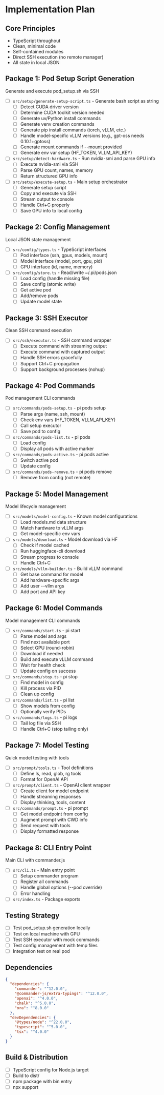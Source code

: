 # Implementation Plan

## Core Principles
- TypeScript throughout
- Clean, minimal code
- Self-contained modules
- Direct SSH execution (no remote manager)
- All state in local JSON

## Package 1: Pod Setup Script Generation
Generate and execute pod_setup.sh via SSH

- [ ] `src/setup/generate-setup-script.ts` - Generate bash script as string
  - [ ] Detect CUDA driver version
  - [ ] Determine CUDA toolkit version needed
  - [ ] Generate uv/Python install commands
  - [ ] Generate venv creation commands
  - [ ] Generate pip install commands (torch, vLLM, etc.)
  - [ ] Handle model-specific vLLM versions (e.g., gpt-oss needs 0.10.1+gptoss)
  - [ ] Generate mount commands if --mount provided
  - [ ] Generate env var setup (HF_TOKEN, VLLM_API_KEY)

- [ ] `src/setup/detect-hardware.ts` - Run nvidia-smi and parse GPU info
  - [ ] Execute nvidia-smi via SSH
  - [ ] Parse GPU count, names, memory
  - [ ] Return structured GPU info

- [ ] `src/setup/execute-setup.ts` - Main setup orchestrator
  - [ ] Generate setup script
  - [ ] Copy and execute via SSH
  - [ ] Stream output to console
  - [ ] Handle Ctrl+C properly
  - [ ] Save GPU info to local config

## Package 2: Config Management
Local JSON state management

- [ ] `src/config/types.ts` - TypeScript interfaces
  - [ ] Pod interface (ssh, gpus, models, mount)
  - [ ] Model interface (model, port, gpu, pid)
  - [ ] GPU interface (id, name, memory)

- [ ] `src/config/store.ts` - Read/write ~/.pi/pods.json
  - [ ] Load config (handle missing file)
  - [ ] Save config (atomic write)
  - [ ] Get active pod
  - [ ] Add/remove pods
  - [ ] Update model state

## Package 3: SSH Executor
Clean SSH command execution

- [ ] `src/ssh/executor.ts` - SSH command wrapper
  - [ ] Execute command with streaming output
  - [ ] Execute command with captured output
  - [ ] Handle SSH errors gracefully
  - [ ] Support Ctrl+C propagation
  - [ ] Support background processes (nohup)

## Package 4: Pod Commands
Pod management CLI commands

- [ ] `src/commands/pods-setup.ts` - pi pods setup
  - [ ] Parse args (name, ssh, mount)
  - [ ] Check env vars (HF_TOKEN, VLLM_API_KEY)
  - [ ] Call setup executor
  - [ ] Save pod to config

- [ ] `src/commands/pods-list.ts` - pi pods
  - [ ] Load config
  - [ ] Display all pods with active marker

- [ ] `src/commands/pods-active.ts` - pi pods active
  - [ ] Switch active pod
  - [ ] Update config

- [ ] `src/commands/pods-remove.ts` - pi pods remove
  - [ ] Remove from config (not remote)

## Package 5: Model Management
Model lifecycle management

- [ ] `src/models/model-config.ts` - Known model configurations
  - [ ] Load models.md data structure
  - [ ] Match hardware to vLLM args
  - [ ] Get model-specific env vars

- [ ] `src/models/download.ts` - Model download via HF
  - [ ] Check if model cached
  - [ ] Run huggingface-cli download
  - [ ] Stream progress to console
  - [ ] Handle Ctrl+C

- [ ] `src/models/vllm-builder.ts` - Build vLLM command
  - [ ] Get base command for model
  - [ ] Add hardware-specific args
  - [ ] Add user --vllm args
  - [ ] Add port and API key

## Package 6: Model Commands
Model management CLI commands

- [ ] `src/commands/start.ts` - pi start
  - [ ] Parse model and args
  - [ ] Find next available port
  - [ ] Select GPU (round-robin)
  - [ ] Download if needed
  - [ ] Build and execute vLLM command
  - [ ] Wait for health check
  - [ ] Update config on success

- [ ] `src/commands/stop.ts` - pi stop
  - [ ] Find model in config
  - [ ] Kill process via PID
  - [ ] Clean up config

- [ ] `src/commands/list.ts` - pi list
  - [ ] Show models from config
  - [ ] Optionally verify PIDs

- [ ] `src/commands/logs.ts` - pi logs
  - [ ] Tail log file via SSH
  - [ ] Handle Ctrl+C (stop tailing only)

## Package 7: Model Testing
Quick model testing with tools

- [ ] `src/prompt/tools.ts` - Tool definitions
  - [ ] Define ls, read, glob, rg tools
  - [ ] Format for OpenAI API

- [ ] `src/prompt/client.ts` - OpenAI client wrapper
  - [ ] Create client for model endpoint
  - [ ] Handle streaming responses
  - [ ] Display thinking, tools, content

- [ ] `src/commands/prompt.ts` - pi prompt
  - [ ] Get model endpoint from config
  - [ ] Augment prompt with CWD info
  - [ ] Send request with tools
  - [ ] Display formatted response

## Package 8: CLI Entry Point
Main CLI with commander.js

- [ ] `src/cli.ts` - Main entry point
  - [ ] Setup commander program
  - [ ] Register all commands
  - [ ] Handle global options (--pod override)
  - [ ] Error handling

- [ ] `src/index.ts` - Package exports

## Testing Strategy
- [ ] Test pod_setup.sh generation locally
- [ ] Test on local machine with GPU
- [ ] Test SSH executor with mock commands
- [ ] Test config management with temp files
- [ ] Integration test on real pod

## Dependencies
```json
{
  "dependencies": {
    "commander": "^12.0.0",
    "@commander-js/extra-typings": "^12.0.0",
    "openai": "^4.0.0",
    "chalk": "^5.0.0",
    "ora": "^8.0.0"
  },
  "devDependencies": {
    "@types/node": "^22.0.0",
    "typescript": "^5.0.0",
    "tsx": "^4.0.0"
  }
}
```

## Build & Distribution
- [ ] TypeScript config for Node.js target
- [ ] Build to dist/
- [ ] npm package with bin entry
- [ ] npx support